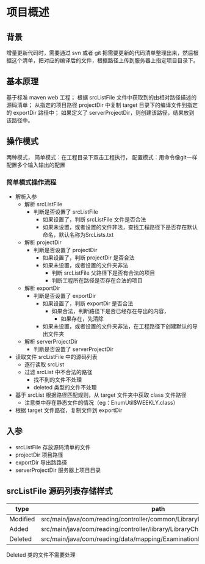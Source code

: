 # 项目概述

## 背景

增量更新代码时，需要通过 svn 或者 git 把需要更新的代码清单整理出来，然后根据这个清单，把对应的编译后的文件，根据路径上传到服务器上指定项目目录下。

## 基本原理

基于标准 maven web 工程；
根据 srcListFile 文件中获取到的由相对路径描述的源码清单；
从指定的项目路径 projectDir 中复制 target 目录下的编译文件到指定的 exportDir 路径中；
如果定义了 serverProjectDir，则创建该路径，结果放到该路径中。

## 操作模式

两种模式，
简单模式：在工程目录下双击工程执行，
配置模式：用命令像git一样配置多个输入输出的配置

### 简单模式操作流程

+ 解析入参
  + 解析 srcListFile
    + 判断是否设置了 srcListFile
      + 如果设置了，判断 srcListFile 文件是否合法
      + 如果未设置，或者设置的文件非法，查找工程路径下是否存在默认命名，默认名称为SrcLists.txt
  + 解析 projectDir
    + 判断是否设置了 projectDir
      + 如果设置了，判断 projectDir 是否合法
      + 如果未设置，或者设置的文件夹非法
        + 判断 srcListFile 父路径下是否有合法的项目
        + 判断工程所在路径是否存在合法的项目
  + 解析 exportDir
    + 判断是否设置了 exportDir
      + 如果设置了，判断 exportDir 是否合法
        + 如果合法，判断路径下是否已经存在导出的内容，
          + 如果存在，先清除
      + 如果未设置，或者设置的文件夹非法，在工程路径下创建默认的导出文件夹
  + 解析 serverProjectDir
    + 判断是否设置了 serverProjectDir
+ 读取文件 srcListFile 中的源码列表
  + 逐行读取 srcList
  + 过滤 srcList 中不合法的路径
    + 找不到的文件不处理
    + deleted 类型的文件不处理
+ 基于 srcList 根据路径匹配规则，从 target 文件夹中获取 class 文件路径
  + 注意类中存在静态文件的情况（eg：EnumUtil$WEEKLY.class）
+ 根据 target 文件路径，复制文件到 exportDir

## 入参

+ srcListFile 存放源码清单的文件
+ projectDir 项目路径
+ exportDir 导出路路径
+ serverProjectDir 服务器上项目目录

## srcListFile 源码列表存储样式

type | path
--- | ---
Modified | src/main/java/com/reading/controller/common/LibraryInterceptor.java
Added | src/main/java/com/reading/controller/library/LibraryCheckInDeviceController.java
Deleted | src/main/java/com/reading/data/mapping/ExaminationBatchRecordMapper.xml

Deleted 类的文件不需要处理
